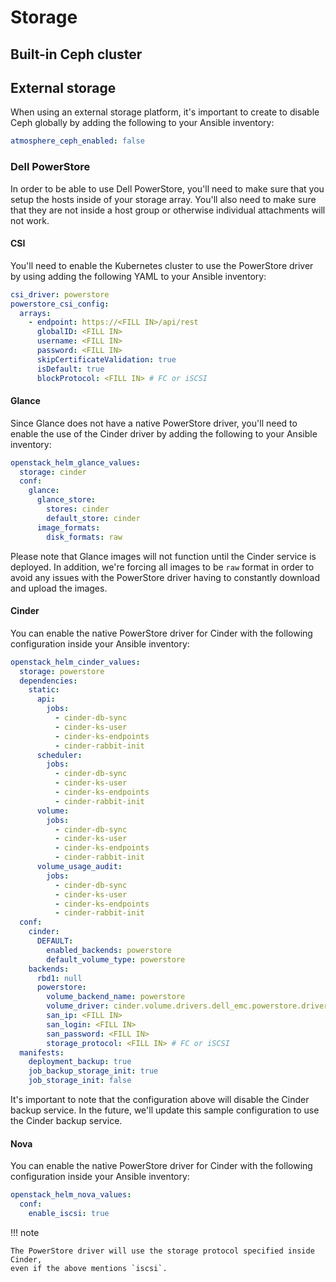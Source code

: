 # Storage

## Built-in Ceph cluster

## External storage

When using an external storage platform, it's important to create to disable Ceph
globally by adding the following to your Ansible inventory:

```yaml
atmosphere_ceph_enabled: false
```

### Dell PowerStore

In order to be able to use Dell PowerStore, you'll need to make sure that you
setup the hosts inside of your storage array. You'll also need to make sure
that they are not inside a host group or otherwise individual attachments will
not work.

#### CSI

You'll need to enable the Kubernetes cluster to use the PowerStore driver by
using adding the following YAML to your Ansible inventory:

```yaml
csi_driver: powerstore
powerstore_csi_config:
  arrays:
    - endpoint: https://<FILL IN>/api/rest
      globalID: <FILL IN>
      username: <FILL IN>
      password: <FILL IN>
      skipCertificateValidation: true
      isDefault: true
      blockProtocol: <FILL IN> # FC or iSCSI
```

#### Glance

Since Glance does not have a native PowerStore driver, you'll need to enable
the use of the Cinder driver by adding the following to your Ansible inventory:

```yaml
openstack_helm_glance_values:
  storage: cinder
  conf:
    glance:
      glance_store:
        stores: cinder
        default_store: cinder
      image_formats:
        disk_formats: raw
```

Please note that Glance images will not function until the Cinder service is
deployed. In addition, we're forcing all images to be `raw` format in order to
avoid any issues with the PowerStore driver having to constantly download and
upload the images.

#### Cinder

You can enable the native PowerStore driver for Cinder with the following
configuration inside your Ansible inventory:

```yaml
openstack_helm_cinder_values:
  storage: powerstore
  dependencies:
    static:
      api:
        jobs:
          - cinder-db-sync
          - cinder-ks-user
          - cinder-ks-endpoints
          - cinder-rabbit-init
      scheduler:
        jobs:
          - cinder-db-sync
          - cinder-ks-user
          - cinder-ks-endpoints
          - cinder-rabbit-init
      volume:
        jobs:
          - cinder-db-sync
          - cinder-ks-user
          - cinder-ks-endpoints
          - cinder-rabbit-init
      volume_usage_audit:
        jobs:
          - cinder-db-sync
          - cinder-ks-user
          - cinder-ks-endpoints
          - cinder-rabbit-init
  conf:
    cinder:
      DEFAULT:
        enabled_backends: powerstore
        default_volume_type: powerstore
    backends:
      rbd1: null
      powerstore:
        volume_backend_name: powerstore
        volume_driver: cinder.volume.drivers.dell_emc.powerstore.driver.PowerStoreDriver
        san_ip: <FILL IN>
        san_login: <FILL IN>
        san_password: <FILL IN>
        storage_protocol: <FILL IN> # FC or iSCSI
  manifests:
    deployment_backup: true
    job_backup_storage_init: true
    job_storage_init: false
```

It's important to note that the configuration above will disable the Cinder
backup service. In the future, we'll update this sample configuration to use
the Cinder backup service.

#### Nova

You can enable the native PowerStore driver for Cinder with the following
configuration inside your Ansible inventory:

```yaml
openstack_helm_nova_values:
  conf:
    enable_iscsi: true
```

!!! note

    The PowerStore driver will use the storage protocol specified inside Cinder,
    even if the above mentions `iscsi`.
